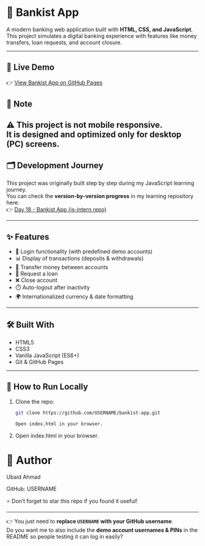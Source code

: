 # 🏦 Bankist App

A modern banking web application built with **HTML, CSS, and JavaScript**.  
This project simulates a digital banking experience with features like money transfers, loan requests, and account closure.

---

## 🚀 Live Demo
👉 [View Bankist App on GitHub Pages](https://ahmadubaid061.github.io/Bankist-App_Project/)

## 📱 Note
⚠️ This project is **not mobile responsive**.  
It is designed and optimized **only for desktop (PC) screens**.
---
## 🗂️ Development Journey
This project was originally built step by step during my JavaScript learning journey.  
You can check the **version-by-version progress** in my learning repository here:  
👉 [Day 18 - Bankist App (js-intern repo)](https://github.com/ahmadubaid061/js-intern/tree/main/day%2018%20Bankest%20app)


---

## ✨ Features
- 🔐 Login functionality (with predefined demo accounts)
- 📊 Display of transactions (deposits & withdrawals)
- 💸 Transfer money between accounts
- 🏦 Request a loan
- ❌ Close account
- ⏱️ Auto-logout after inactivity
- 🌍 Internationalized currency & date formatting

---

## 🛠️ Built With
- HTML5
- CSS3
- Vanilla JavaScript (ES6+)
- Git & GitHub Pages

---

## 📂 How to Run Locally
1. Clone the repo:
   ```bash
   git clone https://github.com/USERNAME/bankist-app.git

   Open index.html in your browser.
 2. Open index.html in your browser.
    
# 👤 Author

Ubaid Ahmad

GitHub: USERNAME

⭐ Don’t forget to star this repo if you found it useful!

---

👉 You just need to **replace `USERNAME` with your GitHub username**.  
Do you want me to also include the **demo account usernames & PINs** in the README so people testing it can log in easily?

